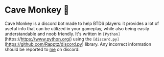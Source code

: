 # Cave Monkey 🎈
Cave Monkey is a discord bot made to help BTD6 players: it provides a lot of useful info that can be utilized in your gameplay, while also being easily understandable and noob friendly. It's written in `[Python]`(https://https://www.python.org/) using the `[discord.py]`(https://github.com/Rapptz/discord.py) library. Any incorrect information should be reported to [me](https://discord.com/users/626333424965386240) on discord.

# 

